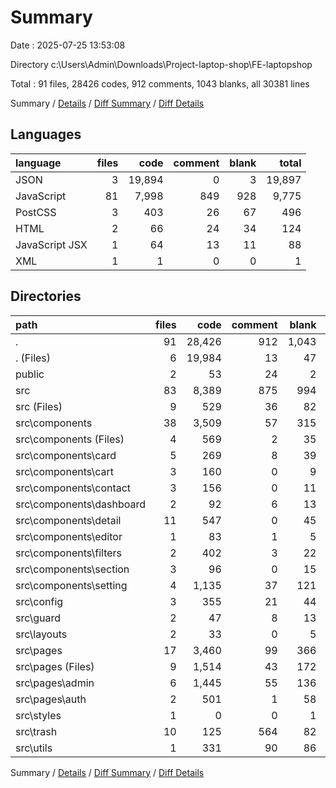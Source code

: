 # Summary

Date : 2025-07-25 13:53:08

Directory c:\\Users\\Admin\\Downloads\\Project-laptop-shop\\FE-laptopshop

Total : 91 files,  28426 codes, 912 comments, 1043 blanks, all 30381 lines

Summary / [Details](details.md) / [Diff Summary](diff.md) / [Diff Details](diff-details.md)

## Languages
| language | files | code | comment | blank | total |
| :--- | ---: | ---: | ---: | ---: | ---: |
| JSON | 3 | 19,894 | 0 | 3 | 19,897 |
| JavaScript | 81 | 7,998 | 849 | 928 | 9,775 |
| PostCSS | 3 | 403 | 26 | 67 | 496 |
| HTML | 2 | 66 | 24 | 34 | 124 |
| JavaScript JSX | 1 | 64 | 13 | 11 | 88 |
| XML | 1 | 1 | 0 | 0 | 1 |

## Directories
| path | files | code | comment | blank | total |
| :--- | ---: | ---: | ---: | ---: | ---: |
| . | 91 | 28,426 | 912 | 1,043 | 30,381 |
| . (Files) | 6 | 19,984 | 13 | 47 | 20,044 |
| public | 2 | 53 | 24 | 2 | 79 |
| src | 83 | 8,389 | 875 | 994 | 10,258 |
| src (Files) | 9 | 529 | 36 | 82 | 647 |
| src\\components | 38 | 3,509 | 57 | 315 | 3,881 |
| src\\components (Files) | 4 | 569 | 2 | 35 | 606 |
| src\\components\\card | 5 | 269 | 8 | 39 | 316 |
| src\\components\\cart | 3 | 160 | 0 | 9 | 169 |
| src\\components\\contact | 3 | 156 | 0 | 11 | 167 |
| src\\components\\dashboard | 2 | 92 | 6 | 13 | 111 |
| src\\components\\detail | 11 | 547 | 0 | 45 | 592 |
| src\\components\\editor | 1 | 83 | 1 | 5 | 89 |
| src\\components\\filters | 2 | 402 | 3 | 22 | 427 |
| src\\components\\section | 3 | 96 | 0 | 15 | 111 |
| src\\components\\setting | 4 | 1,135 | 37 | 121 | 1,293 |
| src\\config | 3 | 355 | 21 | 44 | 420 |
| src\\guard | 2 | 47 | 8 | 13 | 68 |
| src\\layouts | 2 | 33 | 0 | 5 | 38 |
| src\\pages | 17 | 3,460 | 99 | 366 | 3,925 |
| src\\pages (Files) | 9 | 1,514 | 43 | 172 | 1,729 |
| src\\pages\\admin | 6 | 1,445 | 55 | 136 | 1,636 |
| src\\pages\\auth | 2 | 501 | 1 | 58 | 560 |
| src\\styles | 1 | 0 | 0 | 1 | 1 |
| src\\trash | 10 | 125 | 564 | 82 | 771 |
| src\\utils | 1 | 331 | 90 | 86 | 507 |

Summary / [Details](details.md) / [Diff Summary](diff.md) / [Diff Details](diff-details.md)